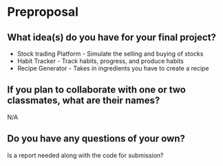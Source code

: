 # Preproposal

## What idea(s) do you have for your final project?

- Stock trading Platform - Simulate the selling and buying of stocks
- Habit Tracker - Track habits, progress, and produce habits
- Recipe Generator - Takes in ingredients you have to create a recipe

## If you plan to collaborate with one or two classmates, what are their names?

N/A

## Do you have any questions of your own?

Is a report needed along with the code for submission?
